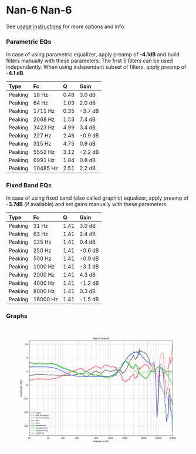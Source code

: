 # Nan-6 Nan-6
See [usage instructions](https://github.com/jaakkopasanen/AutoEq#usage) for more options and info.

### Parametric EQs
In case of using parametric equalizer, apply preamp of **-4.1dB** and build filters manually
with these parameters. The first 5 filters can be used independently.
When using independent subset of filters, apply preamp of **-4.1 dB**.

| Type    | Fc       |    Q | Gain    |
|:--------|:---------|:-----|:--------|
| Peaking | 18 Hz    | 0.48 | 3.0 dB  |
| Peaking | 64 Hz    | 1.09 | 2.0 dB  |
| Peaking | 1711 Hz  | 0.35 | -3.7 dB |
| Peaking | 2068 Hz  | 1.53 | 7.4 dB  |
| Peaking | 3423 Hz  | 4.99 | 3.4 dB  |
| Peaking | 227 Hz   | 2.46 | -0.9 dB |
| Peaking | 315 Hz   | 4.75 | 0.9 dB  |
| Peaking | 5552 Hz  | 3.12 | -2.2 dB |
| Peaking | 6991 Hz  | 1.84 | 0.8 dB  |
| Peaking | 10485 Hz | 2.51 | 2.2 dB  |

### Fixed Band EQs
In case of using fixed band (also called graphic) equalizer, apply preamp of **-3.7dB**
(if available) and set gains manually with these parameters.

| Type    | Fc       |    Q | Gain    |
|:--------|:---------|:-----|:--------|
| Peaking | 31 Hz    | 1.41 | 3.0 dB  |
| Peaking | 63 Hz    | 1.41 | 2.4 dB  |
| Peaking | 125 Hz   | 1.41 | 0.4 dB  |
| Peaking | 250 Hz   | 1.41 | -0.6 dB |
| Peaking | 500 Hz   | 1.41 | -0.9 dB |
| Peaking | 1000 Hz  | 1.41 | -3.1 dB |
| Peaking | 2000 Hz  | 1.41 | 4.3 dB  |
| Peaking | 4000 Hz  | 1.41 | -1.2 dB |
| Peaking | 8000 Hz  | 1.41 | 0.3 dB  |
| Peaking | 16000 Hz | 1.41 | -1.5 dB |

### Graphs
![](./Nan-6%20Nan-6.png)